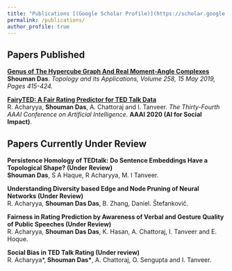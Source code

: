```yaml
---
title: "Publications [(Google Scholar Profile)](https://scholar.google.com/citations?user=Czu1NUcAAAAJ&hl=en)"
permalink: /publications/
author_profile: true
---
```


## Papers Published

<b>[Genus of The Hypercube Graph And Real Moment-Angle Complexes](https://arxiv.org/abs/1806.10220.pdf)</b>  
<b>Shouman Das</b>. <i>Topology and its Applications, Volume 258, 15 May 2019, Pages 415-424.</i> 


<b>[FairyTED: A Fair Rating Predictor for TED Talk Data](https://arxiv.org/abs/1911.11558)</b> <br> 
R. Acharyya, <b>Shouman Das</b>, A. Chattoraj and I. Tanveer.
<i>The Thirty-Fourth AAAI Conference on Artificial Intelligence</i>. <b>AAAI 2020 (AI for Social Impact)</b>.


## Papers Currently Under Review
<b> Persistence Homology of TEDtalk: Do Sentence Embeddings Have a Topological Shape? (Under Review)</b>  <br>
<b>Shouman Das</b>, S A Haque, R Acharyya, M. I Tanveer.  

<b>Understanding Diversity based Edge and Node Pruning of Neural Networks (Under Review)</b> <br> 
R. Acharyya, <b>Shouman Das Das</b>, B. Zhang, Daniel. Štefankovič.

<b>Fairness in Rating Prediction by Awareness of Verbal and Gesture Quality of Public Speeches (Under Review)</b><br> 
R. Acharyya, <b>Shouman Das Das</b>, K. Hasan, A. Chattoraj, I. Tanveer and E. Hoque. 

<b> Social Bias in TED Talk Rating (Under review)</b><br> 
R. Acharyya*,<b> Shouman Das*</b>, A. Chattoraj, O. Sengupta and I. Tanveer. 
